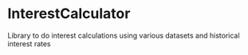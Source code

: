 # InterestCalculator
Library to do interest calculations using various datasets and historical interest rates
